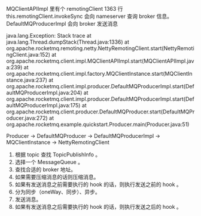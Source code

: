 MQClientAPIImpl 里有个 remotingClient 1363 行 this.remotingClient.invokeSync 会向 nameserver 查询 broker 信息。
DefaultMQProducerImpl 会向 broker 发送消息 


java.lang.Exception: Stack trace
	at java.lang.Thread.dumpStack(Thread.java:1336)
	at org.apache.rocketmq.remoting.netty.NettyRemotingClient.start(NettyRemotingClient.java:152)
	at org.apache.rocketmq.client.impl.MQClientAPIImpl.start(MQClientAPIImpl.java:239)
	at org.apache.rocketmq.client.impl.factory.MQClientInstance.start(MQClientInstance.java:237)
	at org.apache.rocketmq.client.impl.producer.DefaultMQProducerImpl.start(DefaultMQProducerImpl.java:204)
	at org.apache.rocketmq.client.impl.producer.DefaultMQProducerImpl.start(DefaultMQProducerImpl.java:175)
	at org.apache.rocketmq.client.producer.DefaultMQProducer.start(DefaultMQProducer.java:272)
	at org.apache.rocketmq.example.quickstart.Producer.main(Producer.java:51)


Producer -> DefaultMQProducer -> DefaultMQProducerImpl -> MQClientInstance -> NettyRemotingClient 

1. 根据 topic 查找 TopicPublishInfo 。
2. 选择一个 MessageQueue 。
3. 查找合适的 broker 地址。
4. 如果需要压缩消息的话则压缩消息。
5. 如果有发送消息之前需要执行的 hook 的话，则执行发送之前的 hook 。
6. 分为同步（oneWay、同步）、异步。
7. 发送消息。
8. 如果有发送消息之后需要执行的 hook 的话，则执行发送之后的 hook 。







